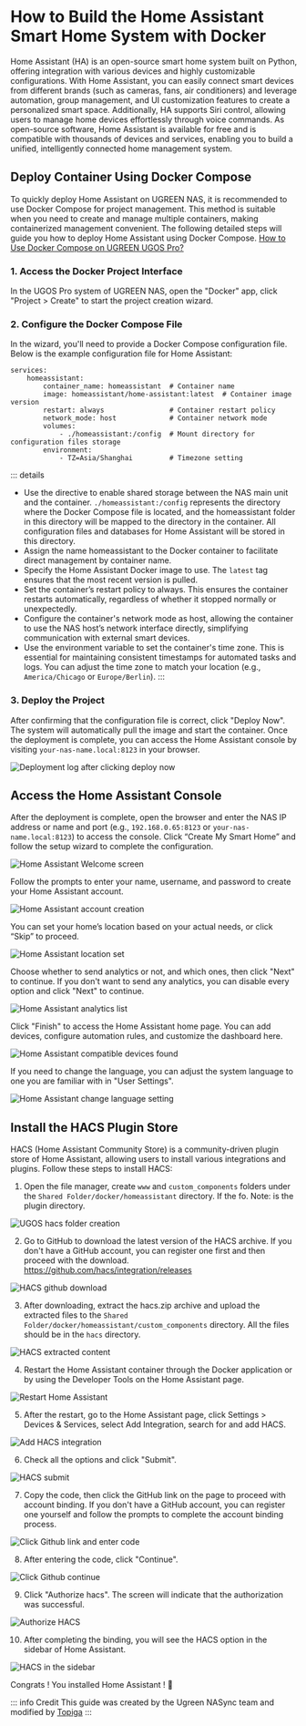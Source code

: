 # How to Build the Home Assistant Smart Home System with Docker

Home Assistant (HA) is an open-source smart home system built on Python, offering integration with various devices and highly customizable configurations. With Home Assistant, you can easily connect smart devices from different brands (such as cameras, fans, air conditioners) and leverage automation, group management, and UI customization features to create a personalized smart space. Additionally, HA supports Siri control, allowing users to manage home devices effortlessly through voice commands.
As open-source software, Home Assistant is available for free and is compatible with thousands of devices and services, enabling you to build a unified, intelligently connected home management system.

## Deploy Container Using Docker Compose

To quickly deploy Home Assistant on UGREEN NAS, it is recommended to use Docker Compose for project management. This method is suitable when you need to create and manage multiple containers, making containerized management convenient. The following detailed steps will guide you how to deploy Home Assistant using Docker Compose. [How to Use Docker Compose on UGREEN UGOS Pro?](https://support.ugnas.com/knowledgecenter/#/detail/eyJpZCI6MzMyLCJ0eXBlIjoidGFnMDAxIiwicGF0aENvZGUiOiJwcm8wMDIsOWpvcDV3LGUyZVNueiIsImxhbmd1YWdlIjoiZW4tVVMiLCJjbGllbnRUeXBlIjoiUEMiLCJhcnRpY2xlVmVyc2lvbiI6IiJ9)

### 1. Access the Docker Project Interface

In the UGOS Pro system of UGREEN NAS, open the "Docker" app, click "Project > Create" to start the project creation wizard.

### 2. Configure the Docker Compose File

In the wizard, you'll need to provide a Docker Compose configuration file. Below is the example configuration file for Home Assistant: 
```docker
services:
    homeassistant:
        container_name: homeassistant  # Container name
        image: homeassistant/home-assistant:latest  # Container image version
        restart: always                # Container restart policy
        network_mode: host             # Container network mode
        volumes:
            - ./homeassistant:/config  # Mount directory for configuration files storage
        environment:
            - TZ=Asia/Shanghai         # Timezone setting
```
::: details
- Use the  directive to enable shared storage between the NAS main unit and the container. `./homeassistant:/config` represents the directory where the Docker Compose file is located, and the homeassistant folder in this directory will be mapped to the  directory in the container. All configuration files and databases for Home Assistant will be stored in this directory.
- Assign the name homeassistant to the Docker container to facilitate direct management by container name.
- Specify the Home Assistant Docker image to use. The `latest` tag ensures that the most recent version is pulled.
- Set the container’s restart policy to always. This ensures the container restarts automatically, regardless of whether it stopped normally or unexpectedly.
- Configure the container's network mode as host, allowing the container to use the NAS host’s network interface directly, simplifying communication with external smart devices.
- Use the environment variable  to set the container's time zone. This is essential for maintaining consistent timestamps for automated tasks and logs. You can adjust the time zone to match your location (e.g., `America/Chicago` or `Europe/Berlin`).
:::

### 3. Deploy the Project

After confirming that the configuration file is correct, click "Deploy Now". The system will automatically pull the image and start the container. Once the deployment is complete, you can access the Home Assistant console by visiting `your-nas-name.local:8123` in your browser.

![Deployment log after clicking deploy now](./deploy_now.png)

## Access the Home Assistant Console

After the deployment is complete, open the browser and enter the NAS IP address or name and port (e.g., `192.168.0.65:8123` or `your-nas-name.local:8123`) to access the console. Click “Create My Smart Home” and follow the setup wizard to complete the configuration.

![Home Assistant Welcome screen](./access_console.png)

Follow the prompts to enter your name, username, and password to create your Home Assistant account.

![Home Assistant account creation](./create_account.png)

You can set your home’s location based on your actual needs, or click “Skip” to proceed.

![Home Assistant location set](./set_location.png)

Choose whether to send analytics or not, and which ones, then click "Next" to continue. If you don't want to send any analytics, you can disable every option and click "Next" to continue.

![Home Assistant analytics list](./choose_analytics.png)

Click "Finish" to access the Home Assistant home page. You can add devices, configure automation rules, and customize the dashboard here.

![Home Assistant compatible devices found](./found_compatible_devices.png)

If you need to change the language, you can adjust the system language to one you are familiar with in "User Settings".

![Home Assistant change language setting](./change_language.png)

## Install the HACS Plugin Store

HACS (Home Assistant Community Store) is a community-driven plugin store of Home Assistant, allowing users to install various integrations and plugins. Follow these steps to install HACS:

1.	Open the file manager, create `www` and `custom_components` folders under the `Shared Folder/docker/homeassistant` directory. If the fo. Note: is the plugin directory.

![UGOS hacs folder creation](./create_folders.png)

2.	Go to GitHub to download the latest version of the HACS archive. If you don't have a GitHub account, you can register one first and then proceed with the download. https://github.com/hacs/integration/releases

![HACS github download](./github_download.png)

3.	After downloading, extract the hacs.zip archive and upload the extracted files to the `Shared Folder/docker/homeassistant/custom_components` directory. All the files should be in the `hacs` directory.

![HACS extracted content](./extracted_hacs.png)

4.	Restart the Home Assistant container through the Docker application or by using the Developer Tools on the Home Assistant page.

![Restart Home Assistant](./restart_ha.png)

5.	After the restart, go to the Home Assistant page, click Settings > Devices & Services, select Add Integration, search for and add HACS.

![Add HACS integration](./add_hacs_integration.png)

6.	Check all the options and click "Submit".

![HACS submit](./hacs_submit.png)

7.	Copy the code, then click the GitHub link on the page to proceed with account binding. If you don't have a GitHub account, you can register one yourself and follow the prompts to complete the account binding process.

![Click Github link and enter code](./github_link_hacs.png)

8.	After entering the code, click "Continue".

![Click Github continue](./continue_github.png)

9.	Click "Authorize hacs". The screen will indicate that the authorization was successful.

![Authorize HACS](./authorize_hac_github.png)

10.	After completing the binding, you will see the HACS option in the sidebar of Home Assistant.

![HACS in the sidebar](./hacs_install_complete.png)

Congrats ! You installed Home Assistant ! :tada:

::: info Credit
This guide was created by the Ugreen NASync team and modified by [Topiga](https://github.com/topiga/)
:::